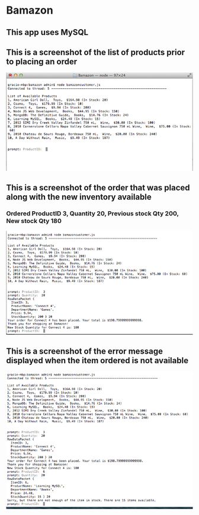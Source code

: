 # Bamazon

## This app uses MySQL

## This is a screenshot of the list of products prior to placing an order

![List of Products](./ListProducts.jpg)

## This is a screenshot of the order that was placed along with the new inventory available
### Ordered ProductID 3, Quantity 20, Previous stock Qty 200, New stock Qty 180

![Order Placed](./OrderPlaced.jpg)

## This is a screenshot of the error message displayed when the item ordered is not available

![Out of Stock](./OutOfStock.jpg)